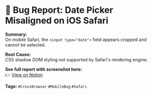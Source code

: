# 🐞 Bug Report: Date Picker Misaligned on iOS Safari

**Summary:**  
On mobile Safari, the `<input type="date">` field appears cropped and cannot be selected.

**Root Cause:**  
CSS shadow DOM styling not supported by Safari's rendering engine.

**See full report with screenshot here:**  
👉 [View on Notion](https://www.notion.so/Hey-I-m-a-QA-Engineer-specializing-in-Software-Testing-Automation-1b1a7a8d2ad1803ba641ddc697595a12?p=1d1a7a8d2ad180f48d66f4e693388ac9)

**Tags:** `#CrossBrowser` `#MobileBug` `#Safari`
